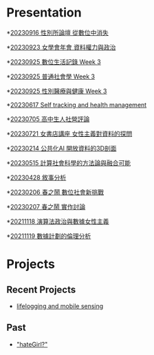 # Presentation
*[20230916 性別所論壇 從數位中消失]()

*[20230923 女學會年會 資料權力與政治]()

*[20230925 數位生活記錄 Week 3]()

*[20230925 普通社會學 Week 3]()

*[20230925 性別醫療與健康 Week 3](https://docs.google.com/presentation/d/e/2PACX-1vQCihX_uJi73BRaAuAn7FLehqvmRA08H64y8RdLzcykCS6RLadcmmoGGs80O16QQ7bb_gQDgzCeJERZ/pub?start=false&loop=false&delayms=3000)

*[20230617 Self tracking and health management]()

*[20230705 高中生人社營評論]()

*[20230721 女書店講座 女性主義對資料的探問]()

*[20230214 公共化AI 開放資料的3D剖面]()

*[20230515 計算社會科學的方法論與融合可能]()

*[20230428 敘事分析]()

*[20230206 春之鬧 數位社會新挑戰]()

*[20230207 春之鬧 實作討論]()


*[20211118 演算法政治與數據女性主義]()

*[20211119 數據計劃的倫理分析]()


# Projects

## Recent Projects
* [lifelogging and mobile sensing]()

## Past
* ["hateGirl?"]()

